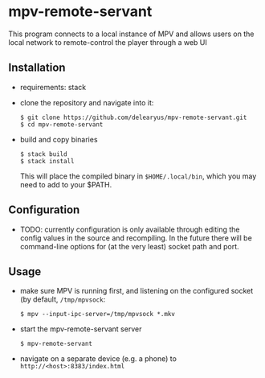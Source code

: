 # mpv-remote-servant

This program connects to a local instance of MPV and allows users on the local
network to remote-control the player through a web UI

## Installation

- requirements: stack

- clone the repository and navigate into it:
  
  ```
  $ git clone https://github.com/delearyus/mpv-remote-servant.git
  $ cd mpv-remote-servant
  ```

- build and copy binaries
  
  ```
  $ stack build
  $ stack install
  ```

  This will place the compiled binary in `$HOME/.local/bin`, which you may
  need to add to your $PATH.

## Configuration

- TODO: currently configuration is only available through editing the config
  values in the source and recompiling. In the future there will be
  command-line options for (at the very least) socket path and port.

## Usage

- make sure MPV is running first, and listening on the configured socket (by
  default, `/tmp/mpvsock`:
  
  `$ mpv --input-ipc-server=/tmp/mpvsock *.mkv`

- start the mpv-remote-servant server
  
  `$ mpv-remote-servant`

- navigate on a separate device (e.g. a phone) to
  `http://<host>:8383/index.html`
